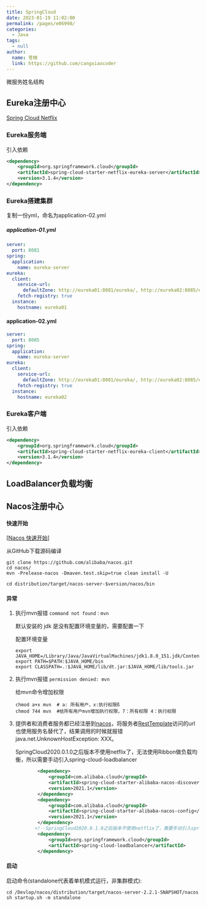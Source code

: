```yaml
---
title: SpringCloud
date: 2023-01-19 11:02:00
permalink: /pages/e06998/
categories: 
  - Java
tags: 
  - null
author: 
  name: 苍晓
  link: https://github.com/cangxiaocoder
---
```

微服务姓名结构





## Eureka注册中心

[Spring Cloud Netflix](https://docs.spring.io/spring-cloud-netflix/docs/current/reference/html/)

### Eureka服务端

引入依赖

```xml
<dependency>
    <groupId>org.springframework.cloud</groupId>
    <artifactId>spring-cloud-starter-netflix-eureka-server</artifactId>
    <version>3.1.4</version>
</dependency>
```

### Eureka搭建集群

复制一份yml，命名为application-02.yml

##### application-01.yml

```yaml
server:
  port: 8081
spring:
  application:
    name: eureka-server
eureka:
  client:
    service-url:
      defaultZone: http://eureka01:8081/eureka/, http://eureka02:8085/eureka/
    fetch-registry: true
  instance:
    hostname: eureka01
```

#### application-02.yml

```yaml
server:
  port: 8085
spring:
  application:
    name: eureka-server
eureka:
  client:
    service-url:
      defaultZone: http://eureka01:8081/eureka/, http://eureka02:8085/eureka/
    fetch-registry: true
  instance:
    hostname: eureka02
```





### Eureka客户端

引入依赖

```xml
<dependency>
    <groupId>org.springframework.cloud</groupId>
    <artifactId>spring-cloud-starter-netflix-eureka-client</artifactId>
    <version>3.1.4</version>
</dependency>
```





## LoadBalancer负载均衡



## Nacos注册中心

#### 快速开始

[[Nacos 快速开始](https://nacos.io/zh-cn/docs/v2/quickstart/quick-start.html)]

从GitHub下载源码编译

```shell
git clone https://github.com/alibaba/nacos.git
cd nacos/
mvn -Prelease-nacos -Dmaven.test.skip=true clean install -U  
 
cd distribution/target/nacos-server-$version/nacos/bin
```

#### 异常

1.   执行mvn报错 `command not found：mvn`

     默认安装的 jdk 是没有配置环境变量的，需要配置一下

     配置环境变量

     ```shell
     export JAVA_HOME=/Library/Java/JavaVirtualMachines/jdk1.8.0_151.jdk/Contents/Home
     export PATH=$PATH:$JAVA_HOME/bin
     export CLASSPATH=.:$JAVA_HOME/lib/dt.jar:$JAVA_HOME/lib/tools.jar
     ```

2.   执行mvn报错 `permission denied: mvn`

     给mvn命令增加权限

     ```shell
     chmod a+x mvn  # a: 所有用户，x:执行权限ß
     chmod 744 mvn  #给所有用户mvn增加执行权限，7：所有权限 4：执行权限
     ```

     

3.   提供者和消费者服务都已经注册到[nacos](https://so.csdn.net/so/search?q=nacos&spm=1001.2101.3001.7020)，将服务者[RestTemplate](https://so.csdn.net/so/search?q=RestTemplate&spm=1001.2101.3001.7020)访问的url也使用服务名替代了，结果调用的时候就报错java.net.UnknownHostException: XXX。

     SpringCloud2020.0.1.0之后版本不使用netflix了，无法使用Ribbon做负载均衡，所以需要手动引入spring-cloud-loadbalancer

     ```xml
             <dependency>
                 <groupId>com.alibaba.cloud</groupId>
                 <artifactId>spring-cloud-starter-alibaba-nacos-discovery</artifactId>
                 <version>2021.1</version>
             </dependency>
             <dependency>
                 <groupId>com.alibaba.cloud</groupId>
                 <artifactId>spring-cloud-starter-alibaba-nacos-config</artifactId>
                 <version>2021.1</version>
             </dependency>
            <!--SpringCloud2020.0.1.0之后版本不使用netflix了，需要手动引入spring-cloud-loadbalancer-->
             <dependency>
                 <groupId>org.springframework.cloud</groupId>
                 <artifactId>spring-cloud-loadbalancer</artifactId>
             </dependency>
     ```


#### 启动

启动命令(standalone代表着单机模式运行，非集群模式):

```shell
cd /Devlop/nacos/distribution/target/nacos-server-2.2.1-SNAPSHOT/nacos
sh startup.sh -m standalone
```



